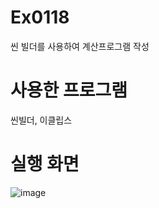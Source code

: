 # Ex0118
씬 빌더를 사용하여 계산프로그램 작성
# 사용한 프로그램
씬빌더, 이클립스 
# 실행 화면
![image](https://user-images.githubusercontent.com/114748934/213107037-15db4365-581e-4d27-8569-0988377d415f.png)
